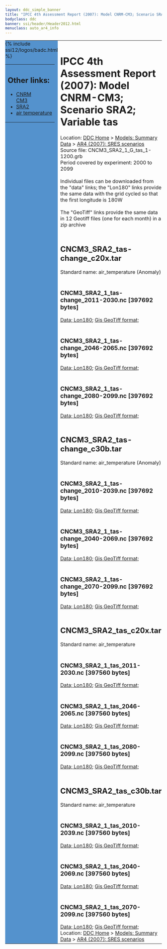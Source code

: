 ```yaml
---
layout: ddc_simple_banner
title: "IPCC 4th Assessment Report (2007): Model CNRM-CM3; Scenario SRA2; Variable tas"
bodyclass: ddc
banner: ssi/header/Header2012.html
menuclass: auto_ar4_info
---
```



<table width="100%" border="0" cellspacing="0" cellpadding="0" style="border-collapse: collapse;">
<tr style="margin:0;padding:0;border:0;">
<td style="margin:0;padding:0;border:0;height:1pt;width:150pt;background:#5492CD;" valign="top" >

<div id="lh-col2" class="auto_ar4_info">
<table class="menumain" bgcolor="#5492CD" cellspacing="0" width="100%" border="0">
<tr><td>
<h2> Other links:</h2>
<ul>
<li><a href="/auto/ar4/model-CNRM-CM3.html">CNRM<br/>CM3</a></li>
<li><a href="/auto/ar4/scenario-SRA2.html">SRA2</a></li>
<li><a href="/auto/ar4/var-air_temperature.html">air temperature</a></li>
</ul>
</td></tr>
{% include ssi12/logos/badc.html %}
</table>
</div>
</td>
<td><h1>IPCC 4th Assessment Report (2007): Model CNRM-CM3; Scenario SRA2; Variable tas</h1>

<!-- Breadcrumb1 -->
<div id="breadcrumb1" align="left">
Location: <a href="/index.html">DDC Home</a> > <a href="/sim/gcm_clim/">Models: Summary Data</a>
> <a href="/sim/gcm_clim/SRES_AR4/index.html">AR4 (2007): SRES scenarios</a>
</div>
<!-- End of Breadcrumb1 -->Source file: CNCM3_SRA2_1_G_tas_1-1200.grb
<br/>
Period covered by experiment: 2000 to 2099<br/>
<br/>Individual files can be downloaded from the "data" links; the "Lon180" links provide the same data
         with the grid cycled so that the first longitude is 180W<br/>
<br/>The "GeoTiff" links provide the same data in 12 Geotiff files (one for each month)
          in a zip archive<br/>
<br/><h2>CNCM3_SRA2_tas-change_c20x.tar</h2>
Standard name: air_temperature (Anomaly)<br>
<br/><h3>CNCM3_SRA2_1_tas-change_2011-2030.nc [397692 bytes]</h3>
<a href="http://apps.ipcc-data.org/cgi-bin/downl/ar4_nc/tas/CNCM3_SRA2_1_tas-change_2011-2030.nc">Data; </a><a href="http://apps.ipcc-data.org/cgi-bin/downl/ar4_nc/tas/CNCM3_SRA2_1_tas-change_2011-2030.cyto180.nc"> Lon180</a>; <a href="/cgi-bin/downl/ar4_tif/tas/CNCM3_SRA2_1_tas-change_2011-2030.zip">Gis GeoTiff format; </a><br/>
<br/><h3>CNCM3_SRA2_1_tas-change_2046-2065.nc [397692 bytes]</h3>
<a href="http://apps.ipcc-data.org/cgi-bin/downl/ar4_nc/tas/CNCM3_SRA2_1_tas-change_2046-2065.nc">Data; </a><a href="http://apps.ipcc-data.org/cgi-bin/downl/ar4_nc/tas/CNCM3_SRA2_1_tas-change_2046-2065.cyto180.nc"> Lon180</a>; <a href="/cgi-bin/downl/ar4_tif/tas/CNCM3_SRA2_1_tas-change_2046-2065.zip">Gis GeoTiff format; </a><br/>
<br/><h3>CNCM3_SRA2_1_tas-change_2080-2099.nc [397692 bytes]</h3>
<a href="http://apps.ipcc-data.org/cgi-bin/downl/ar4_nc/tas/CNCM3_SRA2_1_tas-change_2080-2099.nc">Data; </a><a href="http://apps.ipcc-data.org/cgi-bin/downl/ar4_nc/tas/CNCM3_SRA2_1_tas-change_2080-2099.cyto180.nc"> Lon180</a>; <a href="/cgi-bin/downl/ar4_tif/tas/CNCM3_SRA2_1_tas-change_2080-2099.zip">Gis GeoTiff format; </a><br/>
<br/><h2>CNCM3_SRA2_tas-change_c30b.tar</h2>
Standard name: air_temperature (Anomaly)<br>
<br/><h3>CNCM3_SRA2_1_tas-change_2010-2039.nc [397692 bytes]</h3>
<a href="http://apps.ipcc-data.org/cgi-bin/downl/ar4_nc/tas/CNCM3_SRA2_1_tas-change_2010-2039.nc">Data; </a><a href="http://apps.ipcc-data.org/cgi-bin/downl/ar4_nc/tas/CNCM3_SRA2_1_tas-change_2010-2039.cyto180.nc"> Lon180</a>; <a href="/cgi-bin/downl/ar4_tif/tas/CNCM3_SRA2_1_tas-change_2010-2039.zip">Gis GeoTiff format; </a><br/>
<br/><h3>CNCM3_SRA2_1_tas-change_2040-2069.nc [397692 bytes]</h3>
<a href="http://apps.ipcc-data.org/cgi-bin/downl/ar4_nc/tas/CNCM3_SRA2_1_tas-change_2040-2069.nc">Data; </a><a href="http://apps.ipcc-data.org/cgi-bin/downl/ar4_nc/tas/CNCM3_SRA2_1_tas-change_2040-2069.cyto180.nc"> Lon180</a>; <a href="/cgi-bin/downl/ar4_tif/tas/CNCM3_SRA2_1_tas-change_2040-2069.zip">Gis GeoTiff format; </a><br/>
<br/><h3>CNCM3_SRA2_1_tas-change_2070-2099.nc [397692 bytes]</h3>
<a href="http://apps.ipcc-data.org/cgi-bin/downl/ar4_nc/tas/CNCM3_SRA2_1_tas-change_2070-2099.nc">Data; </a><a href="http://apps.ipcc-data.org/cgi-bin/downl/ar4_nc/tas/CNCM3_SRA2_1_tas-change_2070-2099.cyto180.nc"> Lon180</a>; <a href="/cgi-bin/downl/ar4_tif/tas/CNCM3_SRA2_1_tas-change_2070-2099.zip">Gis GeoTiff format; </a><br/>
<br/><h2>CNCM3_SRA2_tas_c20x.tar</h2>
Standard name: air_temperature<br>
<br/><h3>CNCM3_SRA2_1_tas_2011-2030.nc [397560 bytes]</h3>
<a href="http://apps.ipcc-data.org/cgi-bin/downl/ar4_nc/tas/CNCM3_SRA2_1_tas_2011-2030.nc">Data; </a><a href="http://apps.ipcc-data.org/cgi-bin/downl/ar4_nc/tas/CNCM3_SRA2_1_tas_2011-2030.cyto180.nc"> Lon180</a>; <a href="/cgi-bin/downl/ar4_tif/tas/CNCM3_SRA2_1_tas_2011-2030.zip">Gis GeoTiff format; </a><br/>
<br/><h3>CNCM3_SRA2_1_tas_2046-2065.nc [397560 bytes]</h3>
<a href="http://apps.ipcc-data.org/cgi-bin/downl/ar4_nc/tas/CNCM3_SRA2_1_tas_2046-2065.nc">Data; </a><a href="http://apps.ipcc-data.org/cgi-bin/downl/ar4_nc/tas/CNCM3_SRA2_1_tas_2046-2065.cyto180.nc"> Lon180</a>; <a href="/cgi-bin/downl/ar4_tif/tas/CNCM3_SRA2_1_tas_2046-2065.zip">Gis GeoTiff format; </a><br/>
<br/><h3>CNCM3_SRA2_1_tas_2080-2099.nc [397560 bytes]</h3>
<a href="http://apps.ipcc-data.org/cgi-bin/downl/ar4_nc/tas/CNCM3_SRA2_1_tas_2080-2099.nc">Data; </a><a href="http://apps.ipcc-data.org/cgi-bin/downl/ar4_nc/tas/CNCM3_SRA2_1_tas_2080-2099.cyto180.nc"> Lon180</a>; <a href="/cgi-bin/downl/ar4_tif/tas/CNCM3_SRA2_1_tas_2080-2099.zip">Gis GeoTiff format; </a><br/>
<br/><h2>CNCM3_SRA2_tas_c30b.tar</h2>
Standard name: air_temperature<br>
<br/><h3>CNCM3_SRA2_1_tas_2010-2039.nc [397560 bytes]</h3>
<a href="http://apps.ipcc-data.org/cgi-bin/downl/ar4_nc/tas/CNCM3_SRA2_1_tas_2010-2039.nc">Data; </a><a href="http://apps.ipcc-data.org/cgi-bin/downl/ar4_nc/tas/CNCM3_SRA2_1_tas_2010-2039.cyto180.nc"> Lon180</a>; <a href="/cgi-bin/downl/ar4_tif/tas/CNCM3_SRA2_1_tas_2010-2039.zip">Gis GeoTiff format; </a><br/>
<br/><h3>CNCM3_SRA2_1_tas_2040-2069.nc [397560 bytes]</h3>
<a href="http://apps.ipcc-data.org/cgi-bin/downl/ar4_nc/tas/CNCM3_SRA2_1_tas_2040-2069.nc">Data; </a><a href="http://apps.ipcc-data.org/cgi-bin/downl/ar4_nc/tas/CNCM3_SRA2_1_tas_2040-2069.cyto180.nc"> Lon180</a>; <a href="/cgi-bin/downl/ar4_tif/tas/CNCM3_SRA2_1_tas_2040-2069.zip">Gis GeoTiff format; </a><br/>
<br/><h3>CNCM3_SRA2_1_tas_2070-2099.nc [397560 bytes]</h3>
<a href="http://apps.ipcc-data.org/cgi-bin/downl/ar4_nc/tas/CNCM3_SRA2_1_tas_2070-2099.nc">Data; </a><a href="http://apps.ipcc-data.org/cgi-bin/downl/ar4_nc/tas/CNCM3_SRA2_1_tas_2070-2099.cyto180.nc"> Lon180</a>; <a href="/cgi-bin/downl/ar4_tif/tas/CNCM3_SRA2_1_tas_2070-2099.zip">Gis GeoTiff format; </a><br/>
<!-- Breadcrumb2 -->
<div id="breadcrumb2" align="left">
Location: <a href="/index.html">DDC Home</a> > <a href="/sim/gcm_clim/">Models: Summary Data</a>
> <a href="/sim/gcm_clim/SRES_AR4/index.html">AR4 (2007): SRES scenarios</a>
</div>
<!-- End of Breadcrumb2 --></td></tr></table>
